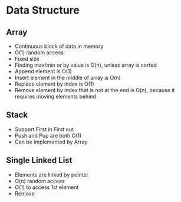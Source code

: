 # Data Structure

## Array
- Continuous block of data in memory
- O(1) random access
- Fixed size
- Finding max/min or by value is O(n), unless array is sorted
- Append element is O(1)
- Insert element in the middle of array is O(n)
- Replace element by index is O(1)
- Remove element by index that is not at the end is O(n), because it requires moving elements behind 

## Stack
- Support First in First out
- Push and Pop are both O(1)
- Can be implemented by Array

## Single Linked List
- Elements are linked by pointer
- O(n) random access
- O(1) to access 1st element
- Remove 